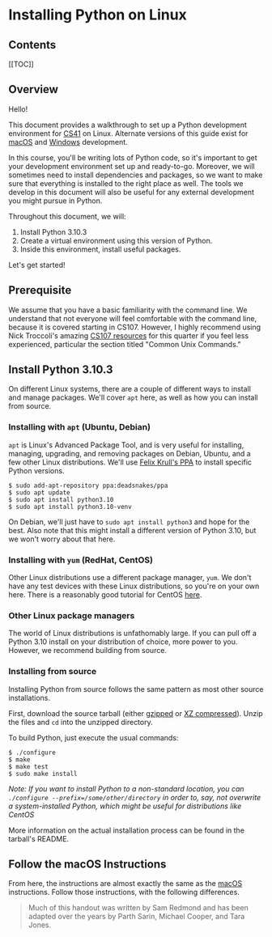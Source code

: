 # Installing Python on Linux

## Contents

[[TOC]]

## Overview

Hello!

This document provides a walkthrough to set up a Python development environment for [CS41](https://stanfordpython.com) on Linux. Alternate versions of this guide exist for [macOS](/#/page/install/macos) and [Windows](/#/page/install/windows) development.

In this course, you'll be writing lots of Python code, so it's important to get your development environment set up and ready-to-go. Moreover, we will sometimes need to install dependencies and packages, so we want to make sure that everything is installed to the right place as well. The tools we develop in this document will also be useful for any external development you might pursue in Python.

Throughout this document, we will:

1. Install Python 3.10.3
2. Create a virtual environment using this version of Python.
3. Inside this environment, install useful packages.

Let's get started!

## Prerequisite

We assume that you have a basic familiarity with the command line. We understand that not everyone will feel comfortable with the command line, because it is covered starting in CS107. However, I highly recommend using Nick Troccoli's amazing [CS107 resources](https://web.stanford.edu/class/archive/cs/cs107/cs107.1214/resources/) for this quarter if you feel less experienced, particular the section titled "Common Unix Commands."

## Install Python 3.10.3

On different Linux systems, there are a couple of different ways to install and manage packages. We'll cover `apt` here, as well as how you can install from source.

### Installing with `apt` (Ubuntu, Debian)

`apt` is Linux's Advanced Package Tool, and is very useful for installing, managing, upgrading, and removing packages on Debian, Ubuntu, and a few other Linux distributions. We'll use [Felix Krull's PPA](https://launchpad.net/~deadsnakes/+archive/ubuntu/ppa) to install specific Python versions. 

```
$ sudo add-apt-repository ppa:deadsnakes/ppa
$ sudo apt update
$ sudo apt install python3.10
$ sudo apt install python3.10-venv
```

On Debian, we'll just have to `sudo apt install python3` and hope for the best. Also note that this might install a different version of Python 3.10, but we won't worry about that here.

### Installing with `yum` (RedHat, CentOS)

Other Linux distributions use a different package manager, `yum`. We don't have any test devices with these Linux distributions, so you're on your own here. There is a reasonably good tutorial for CentOS [here](https://www.digitalocean.com/community/tutorials/how-to-install-python-3-and-set-up-a-local-programming-environment-on-centos-7).

### Other Linux package managers

The world of Linux distributions is unfathomably large. If you can pull off a Python 3.10 install on your distribution of choice, more power to you. However, we recommend building from source.

### Installing from source

Installing Python from source follows the same pattern as most other source installations.

First, download the source tarball (either [gzipped](https://www.python.org/ftp/python/3.10.3/Python-3.10.3.tgz) or [XZ compressed](https://www.python.org/ftp/python/3.10.3/Python-3.10.3.tar.xz)). Unzip the files and `cd` into the unzipped directory.

To build Python, just execute the usual commands:

```
$ ./configure
$ make 
$ make test
$ sudo make install
```

*Note: If you want to install Python to a non-standard location, you can `./configure --prefix=/some/other/directory` in order to, say, not overwrite a system-installed Python, which might be useful for distributions like CentOS*

More information on the actual installation process can be found in the tarball's README.

## Follow the macOS Instructions

From here, the instructions are almost exactly the same as the [macOS](/#/page/install/macos) instructions. Follow those instructions, with the following differences.


> Much of this handout was written by Sam Redmond and has been adapted over the years by Parth Sarin, Michael Cooper, and Tara Jones.